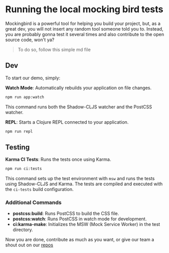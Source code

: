 # Running the local mocking bird tests

Mockingbird is a powerful tool for helping you build your project, but, as a great dev, you will not insert any random tool someone told you to. Instead, you are probably gonna test it several times and also contribute to the open source code, won't ya?

> To do so, follow this simple md file

## Dev 

To start our demo, simply:

**Watch Mode**: Automatically rebuilds your application on file changes.
   
   ```sh
   npm run app:watch
   ```

   This command runs both the Shadow-CLJS watcher and the PostCSS watcher.

 **REPL**: Starts a Clojure REPL connected to your application.

   ```sh
   npm run repl
   ```

## Testing

 **Karma CI Tests**: Runs the tests once using Karma.

   ```sh
   npm run ci:tests
   ```

   This command sets up the test environment with `msw` and runs the tests using Shadow-CLJS and Karma. The tests are compiled and executed with the `ci-tests` build configuration.

### Additional Commands

- **postcss:build**: Runs PostCSS to build the CSS file.
- **postcss:watch**: Runs PostCSS in watch mode for development.
- **ci:karma-make**: Initializes the MSW (Mock Service Worker) in the test directory.


Now you are done, contribute as much as you want, or give our team a shout out on our [repos](https://github.com/moclojer)
